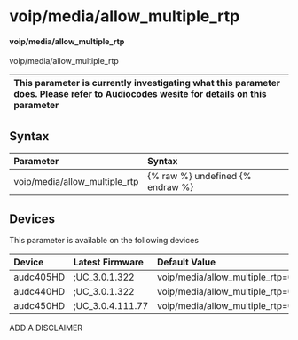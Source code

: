 ﻿---
description: voip/media/allow_multiple_rtp
search: false
---

# voip/media/allow_multiple_rtp

#### voip/media/allow_multiple_rtp

voip/media/allow_multiple_rtp


| This parameter is currently investigating what this parameter does. Please refer to Audiocodes wesite for details on this parameter | 
| :--- |

## Syntax
| Parameter | Syntax |
| :--- | :--- |
|voip/media/allow_multiple_rtp | {% raw %} undefined {% endraw %}|

## Devices
This parameter is available on the following devices

| Device | Latest Firmware | Default Value |
|:---|:---|:---|
| audc405HD | ;UC_3.0.1.322 | voip/media/allow_multiple_rtp=0 
| audc440HD | ;UC_3.0.1.322 | voip/media/allow_multiple_rtp=0 
| audc450HD | ;UC_3.0.4.111.77 | voip/media/allow_multiple_rtp=0 

ADD A DISCLAIMER
